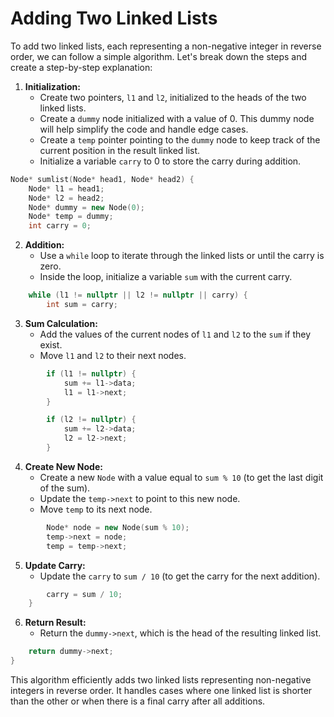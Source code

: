 # Adding Two Linked Lists

To add two linked lists, each representing a non-negative integer in reverse order, we can follow a simple algorithm. Let's break down the steps and create a step-by-step explanation:

1. **Initialization:**
   - Create two pointers, `l1` and `l2`, initialized to the heads of the two linked lists.
   - Create a `dummy` node initialized with a value of 0. This dummy node will help simplify the code and handle edge cases.
   - Create a `temp` pointer pointing to the `dummy` node to keep track of the current position in the result linked list.
   - Initialize a variable `carry` to 0 to store the carry during addition.

```cpp
Node* sumlist(Node* head1, Node* head2) {
    Node* l1 = head1;
    Node* l2 = head2;
    Node* dummy = new Node(0);
    Node* temp = dummy;
    int carry = 0;
```

2. **Addition:**
   - Use a `while` loop to iterate through the linked lists or until the carry is zero.
   - Inside the loop, initialize a variable `sum` with the current carry.

```cpp
    while (l1 != nullptr || l2 != nullptr || carry) {
        int sum = carry;
```

3. **Sum Calculation:**
   - Add the values of the current nodes of `l1` and `l2` to the `sum` if they exist.
   - Move `l1` and `l2` to their next nodes.

```cpp
        if (l1 != nullptr) {
            sum += l1->data;
            l1 = l1->next;
        }

        if (l2 != nullptr) {
            sum += l2->data;
            l2 = l2->next;
        }
```

4. **Create New Node:**
   - Create a new `Node` with a value equal to `sum % 10` (to get the last digit of the sum).
   - Update the `temp->next` to point to this new node.
   - Move `temp` to its next node.

```cpp
        Node* node = new Node(sum % 10);
        temp->next = node;
        temp = temp->next;
```

5. **Update Carry:**
   - Update the `carry` to `sum / 10` (to get the carry for the next addition).

```cpp
        carry = sum / 10;
    }
```

6. **Return Result:**
   - Return the `dummy->next`, which is the head of the resulting linked list.

```cpp
    return dummy->next;
}
```

This algorithm efficiently adds two linked lists representing non-negative integers in reverse order. It handles cases where one linked list is shorter than the other or when there is a final carry after all additions.
